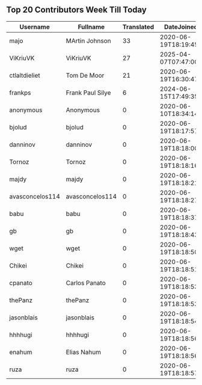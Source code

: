 ## Top 20 Contributors Week Till Today ##
|Username|Fullname|Translated|DateJoined|Language|
|--------|--------|----------|----------|-------|
|majo|MArtin Johnson|33|2020-06-19T18:19:45Z|sv|
|ViKriuVK|ViKriuVK|27|2025-04-07T07:47:00.|lt|
|ctlaltdieliet|Tom De Moor|21|2020-06-19T16:30:47Z|nl|
|frankps|Frank Paul Silye|6|2024-06-15T17:49:35.|nb_NO|
|anonymous|Anonymous|0|2020-06-10T18:34:14.||
|bjolud|bjolud|0|2020-06-19T18:17:57.||
|danninov|danninov|0|2020-06-19T18:18:00.||
|Tornoz|Tornoz|0|2020-06-19T18:18:16.||
|majdy|majdy|0|2020-06-19T18:18:21.||
|avasconcelos114|avasconcelos114|0|2020-06-19T18:18:27Z||
|babu|babu|0|2020-06-19T18:18:37.||
|gb|gb|0|2020-06-19T18:18:43.||
|wget|wget|0|2020-06-19T18:18:50Z|ro|
|Chikei|Chikei|0|2020-06-19T18:18:51Z|zh_Hant|
|cpanato|Carlos Panato|0|2020-06-19T18:18:53Z||
|thePanz|thePanz|0|2020-06-19T18:18:53Z||
|jasonblais|jasonblais|0|2020-06-19T18:18:54Z||
|hhhhugi|hhhhugi|0|2020-06-19T18:18:56.||
|enahum|Elias  Nahum|0|2020-06-19T18:18:56Z|es|
|ruza|ruza|0|2020-06-19T18:18:57.||
